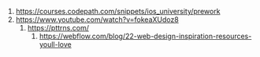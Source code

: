 1. https://courses.codepath.com/snippets/ios_university/prework
2. https://www.youtube.com/watch?v=fokeaXUdoz8
    1. https://pttrns.com/
        1. https://webflow.com/blog/22-web-design-inspiration-resources-youll-love

